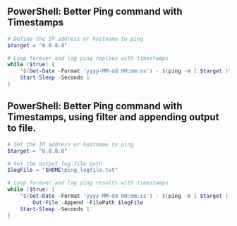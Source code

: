 ##  PowerShell: Better Ping command  with Timestamps

``` powershell
# Define the IP address or hostname to ping
$target = "8.8.8.8"

# Loop forever and log ping replies with timestamps
while ($true) {
    "$(Get-Date -Format 'yyyy-MM-dd HH:mm:ss') - $(ping -n 1 $target )" 
    Start-Sleep -Seconds 1
}
```

##  PowerShell: Better Ping command with Timestamps, using filter and appending output to file.

``` powershell
# Set the IP address or hostname to ping
$target = "8.8.8.8"

# Set the output log file path
$logFile = "$HOME\ping_logfile.txt"

# Loop forever and log ping results with timestamps
while ($true) {
    "$(Get-Date -Format 'yyyy-MM-dd HH:mm:ss') - $(ping -n 1 $target | Select-String 'Reply from')" |
        Out-File -Append -FilePath $logFile
    Start-Sleep -Seconds 1
}
```
